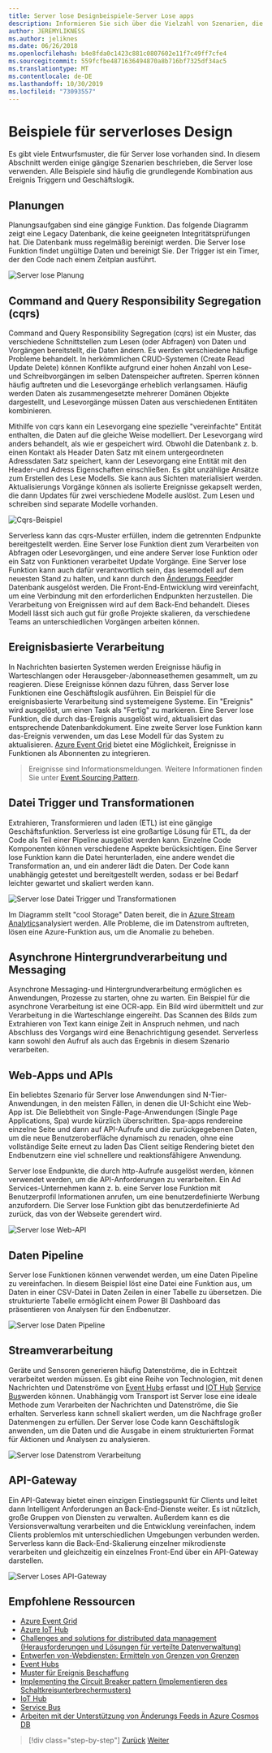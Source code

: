 ```yaml
---
title: Server lose Designbeispiele-Server Lose apps
description: Informieren Sie sich über die Vielzahl von Szenarien, die von Server losen Architekturen unterstützt werden, von der Planung und ereignisbasierten Verarbeitung bis hin zu Datei Triggern und streamprozessen.
author: JEREMYLIKNESS
ms.author: jeliknes
ms.date: 06/26/2018
ms.openlocfilehash: b4e8fda0c1423c881c0807602e11f7c49ff7cfe4
ms.sourcegitcommit: 559fcfbe4871636494870a8b716bf7325df34ac5
ms.translationtype: MT
ms.contentlocale: de-DE
ms.lasthandoff: 10/30/2019
ms.locfileid: "73093557"
---
```

# <a name="serverless-design-examples"></a>Beispiele für serverloses Design

Es gibt viele Entwurfsmuster, die für Server lose vorhanden sind. In diesem Abschnitt werden einige gängige Szenarien beschrieben, die Server lose verwenden. Alle Beispiele sind häufig die grundlegende Kombination aus Ereignis Triggern und Geschäftslogik.

## <a name="scheduling"></a>Planungen

Planungsaufgaben sind eine gängige Funktion. Das folgende Diagramm zeigt eine Legacy Datenbank, die keine geeigneten Integritätsprüfungen hat. Die Datenbank muss regelmäßig bereinigt werden. Die Server lose Funktion findet ungültige Daten und bereinigt Sie. Der Trigger ist ein Timer, der den Code nach einem Zeitplan ausführt.

![Server lose Planung](./media/serverless-scheduling.png)

## <a name="command-and-query-responsibility-segregation-cqrs"></a>Command and Query Responsibility Segregation (cqrs)

Command and Query Responsibility Segregation (cqrs) ist ein Muster, das verschiedene Schnittstellen zum Lesen (oder Abfragen) von Daten und Vorgängen bereitstellt, die Daten ändern. Es werden verschiedene häufige Probleme behandelt. In herkömmlichen CRUD-Systemen (Create Read Update Delete) können Konflikte aufgrund einer hohen Anzahl von Lese-und Schreibvorgängen im selben Datenspeicher auftreten. Sperren können häufig auftreten und die Lesevorgänge erheblich verlangsamen. Häufig werden Daten als zusammengesetzte mehrerer Domänen Objekte dargestellt, und Lesevorgänge müssen Daten aus verschiedenen Entitäten kombinieren.

Mithilfe von cqrs kann ein Lesevorgang eine spezielle "vereinfachte" Entität enthalten, die Daten auf die gleiche Weise modelliert. Der Lesevorgang wird anders behandelt, als wie er gespeichert wird. Obwohl die Datenbank z. b. einen Kontakt als Header Daten Satz mit einem untergeordneten Adressdaten Satz speichert, kann der Lesevorgang eine Entität mit den Header-und Adress Eigenschaften einschließen. Es gibt unzählige Ansätze zum Erstellen des Lese Modells. Sie kann aus Sichten materialisiert werden. Aktualisierungs Vorgänge können als isolierte Ereignisse gekapselt werden, die dann Updates für zwei verschiedene Modelle auslöst. Zum Lesen und schreiben sind separate Modelle vorhanden.

![Cqrs-Beispiel](./media/cqrs-example.png)

Serverless kann das cqrs-Muster erfüllen, indem die getrennten Endpunkte bereitgestellt werden. Eine Server lose Funktion dient zum Verarbeiten von Abfragen oder Lesevorgängen, und eine andere Server lose Funktion oder ein Satz von Funktionen verarbeitet Update Vorgänge. Eine Server lose Funktion kann auch dafür verantwortlich sein, das lesemodell auf dem neuesten Stand zu halten, und kann durch den [Änderungs Feed](https://docs.microsoft.com/azure/cosmos-db/change-feed)der Datenbank ausgelöst werden. Die Front-End-Entwicklung wird vereinfacht, um eine Verbindung mit den erforderlichen Endpunkten herzustellen. Die Verarbeitung von Ereignissen wird auf dem Back-End behandelt. Dieses Modell lässt sich auch gut für große Projekte skalieren, da verschiedene Teams an unterschiedlichen Vorgängen arbeiten können.

## <a name="event-based-processing"></a>Ereignisbasierte Verarbeitung

In Nachrichten basierten Systemen werden Ereignisse häufig in Warteschlangen oder Herausgeber-/abonneasethemen gesammelt, um zu reagieren. Diese Ereignisse können dazu führen, dass Server lose Funktionen eine Geschäftslogik ausführen. Ein Beispiel für die ereignisbasierte Verarbeitung sind systemeigene Systeme. Ein "Ereignis" wird ausgelöst, um einen Task als "Fertig" zu markieren. Eine Server lose Funktion, die durch das-Ereignis ausgelöst wird, aktualisiert das entsprechende Datenbankdokument. Eine zweite Server lose Funktion kann das-Ereignis verwenden, um das Lese Modell für das System zu aktualisieren. [Azure Event Grid](https://docs.microsoft.com/azure/event-grid/overview) bietet eine Möglichkeit, Ereignisse in Funktionen als Abonnenten zu integrieren.

> Ereignisse sind Informationsmeldungen. Weitere Informationen finden Sie unter [Event Sourcing Pattern](https://docs.microsoft.com/azure/architecture/patterns/event-sourcing).

## <a name="file-triggers-and-transformations"></a>Datei Trigger und Transformationen

Extrahieren, Transformieren und laden (ETL) ist eine gängige Geschäftsfunktion. Serverless ist eine großartige Lösung für ETL, da der Code als Teil einer Pipeline ausgelöst werden kann. Einzelne Code Komponenten können verschiedene Aspekte berücksichtigen. Eine Server lose Funktion kann die Datei herunterladen, eine andere wendet die Transformation an, und ein anderer lädt die Daten. Der Code kann unabhängig getestet und bereitgestellt werden, sodass er bei Bedarf leichter gewartet und skaliert werden kann.

![Server lose Datei Trigger und Transformationen](./media/serverless-file-triggers.png)

Im Diagramm stellt "cool Storage" Daten bereit, die in [Azure Stream Analytics](https://docs.microsoft.com/azure/stream-analytics)analysiert werden. Alle Probleme, die im Datenstrom auftreten, lösen eine Azure-Funktion aus, um die Anomalie zu beheben.

## <a name="asynchronous-background-processing-and-messaging"></a>Asynchrone Hintergrundverarbeitung und Messaging

Asynchrone Messaging-und Hintergrundverarbeitung ermöglichen es Anwendungen, Prozesse zu starten, ohne zu warten. Ein Beispiel für die asynchrone Verarbeitung ist eine OCR-app. Ein Bild wird übermittelt und zur Verarbeitung in die Warteschlange eingereiht. Das Scannen des Bilds zum Extrahieren von Text kann einige Zeit in Anspruch nehmen, und nach Abschluss des Vorgangs wird eine Benachrichtigung gesendet. Serverless kann sowohl den Aufruf als auch das Ergebnis in diesem Szenario verarbeiten.

## <a name="web-apps-and-apis"></a>Web-Apps und APIs

Ein beliebtes Szenario für Server lose Anwendungen sind N-Tier-Anwendungen, in den meisten Fällen, in denen die UI-Schicht eine Web-App ist. Die Beliebtheit von Single-Page-Anwendungen (Single Page Applications, Spa) wurde kürzlich überschritten. Spa-apps rendereine einzelne Seite und dann auf API-Aufrufe und die zurückgegebenen Daten, um die neue Benutzeroberfläche dynamisch zu renaden, ohne eine vollständige Seite erneut zu laden Das Client seitige Rendering bietet den Endbenutzern eine viel schnellere und reaktionsfähigere Anwendung.

Server lose Endpunkte, die durch http-Aufrufe ausgelöst werden, können verwendet werden, um die API-Anforderungen zu verarbeiten. Ein Ad Services-Unternehmen kann z. b. eine Server lose Funktion mit Benutzerprofil Informationen anrufen, um eine benutzerdefinierte Werbung anzufordern. Die Server lose Funktion gibt das benutzerdefinierte Ad zurück, das von der Webseite gerendert wird.

![Server lose Web-API](./media/serverless-web-api.png)

## <a name="data-pipeline"></a>Daten Pipeline

Server lose Funktionen können verwendet werden, um eine Daten Pipeline zu vereinfachen. In diesem Beispiel löst eine Datei eine Funktion aus, um Daten in einer CSV-Datei in Daten Zeilen in einer Tabelle zu übersetzen. Die strukturierte Tabelle ermöglicht einem Power BI Dashboard das präsentieren von Analysen für den Endbenutzer.

![Server lose Daten Pipeline](./media/serverless-data-pipeline.png)

## <a name="stream-processing"></a>Streamverarbeitung

Geräte und Sensoren generieren häufig Datenströme, die in Echtzeit verarbeitet werden müssen. Es gibt eine Reihe von Technologien, mit denen Nachrichten und Datenströme von [Event Hubs](https://docs.microsoft.com/azure/event-hubs/event-hubs-what-is-event-hubs) erfasst und [IOT Hub](https://docs.microsoft.com/azure/iot-hub) [Service Bus](https://docs.microsoft.com/azure/service-bus)werden können. Unabhängig vom Transport ist Server lose eine ideale Methode zum Verarbeiten der Nachrichten und Datenströme, die Sie erhalten. Serverless kann schnell skaliert werden, um die Nachfrage großer Datenmengen zu erfüllen. Der Server lose Code kann Geschäftslogik anwenden, um die Daten und die Ausgabe in einem strukturierten Format für Aktionen und Analysen zu analysieren.

![Server lose Datenstrom Verarbeitung](./media/serverless-stream-processing.png)

## <a name="api-gateway"></a>API-Gateway

Ein API-Gateway bietet einen einzigen Einstiegspunkt für Clients und leitet dann Intelligent Anforderungen an Back-End-Dienste weiter. Es ist nützlich, große Gruppen von Diensten zu verwalten. Außerdem kann es die Versionsverwaltung verarbeiten und die Entwicklung vereinfachen, indem Clients problemlos mit unterschiedlichen Umgebungen verbunden werden. Serverless kann die Back-End-Skalierung einzelner mikrodienste verarbeiten und gleichzeitig ein einzelnes Front-End über ein API-Gateway darstellen.

![Server Loses API-Gateway](./media/serverless-api-gateway.png)

## <a name="recommended-resources"></a>Empfohlene Ressourcen

- [Azure Event Grid](https://docs.microsoft.com/azure/event-grid/overview)
- [Azure IoT Hub](https://docs.microsoft.com/azure/iot-hub)
- [Challenges and solutions for distributed data management (Herausforderungen und Lösungen für verteilte Datenverwaltung)](../microservices/architect-microservice-container-applications/distributed-data-management.md)
- [Entwerfen von-Webdiensten: Ermitteln von Grenzen von Grenzen](https://docs.microsoft.com/azure/architecture/microservices/microservice-boundaries)
- [Event Hubs](https://docs.microsoft.com/azure/event-hubs/event-hubs-what-is-event-hubs)
- [Muster für Ereignis Beschaffung](https://docs.microsoft.com/azure/architecture/patterns/event-sourcing)
- [Implementing the Circuit Breaker pattern (Implementieren des Schaltkreisunterbrechermusters)](../microservices/implement-resilient-applications/implement-circuit-breaker-pattern.md)
- [IoT Hub](https://docs.microsoft.com/azure/iot-hub)
- [Service Bus](https://docs.microsoft.com/azure/service-bus)
- [Arbeiten mit der Unterstützung von Änderungs Feeds in Azure Cosmos DB](https://docs.microsoft.com/azure/cosmos-db/change-feed)

>[!div class="step-by-step"]
>[Zurück](serverless-architecture-considerations.md)
>[Weiter](azure-serverless-platform.md)
